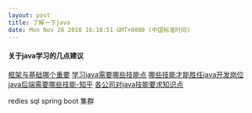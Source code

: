 ```yaml
---
layout: post
title: 了解一下java
date: Mon Nov 26 2018 16:18:51 GMT+0800 (中国标准时间)
---
```

#### 关于java学习的几点建议
[框架与基础哪个重要][baseOrFrameWhoisImportantUrl]
[学习java需要哪些技能点][needWhatKillsMukeUrl]
[哪些技能才能胜任java开发岗位](https://zhuanlan.zhihu.com/p/34852879)
[java后端需要哪些技能-知乎](https://www.zhihu.com/question/20323977)
[各公司对java技能要求知识点](https://www.jianshu.com/p/5080bf0f7f9c)


redies 
sql
spring boot
集群



[baseOrFrameWhoisImportantUrl]: https://book.douban.com/review/6650285/
[needWhatKillsMukeUrl]: https://www.imooc.com/article/13851
